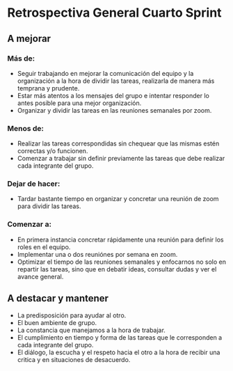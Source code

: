 # Retrospectiva General Cuarto Sprint 

## A mejorar
### Más de:
- Seguir trabajando en mejorar la comunicación del equipo y la organización a la hora de dividir las tareas, realizarla de manera más temprana y prudente.
- Estar más atentos a los mensajes del grupo e intentar responder lo antes posible para una mejor organización. 
- Organizar y dividir las tareas en las reuniones semanales por zoom. 
### Menos de:
- Realizar las tareas correspondidas sin chequear que las mismas estén correctas y/o funcionen.
- Comenzar a trabajar sin definir previamente las tareas que debe realizar cada integrante del grupo.   
### Dejar de hacer:
- Tardar bastante tiempo en organizar y concretar una reunión de zoom para dividir las tareas. 
### Comenzar a:
- En primera instancia concretar rápidamente una reunión para definir los roles en el equipo.
- Implementar una o dos reuniónes por semana en zoom. 
- Optimizar el tiempo de las reuniones semanales y enfocarnos no solo en repartir las tareas, sino que en debatir ideas, consultar dudas y ver el avance general. 

## A destacar y mantener
- La predisposición para ayudar al otro.
- El buen ambiente de grupo.
- La constancia que manejamos a la hora de trabajar.
- El cumplimiento en tiempo y forma de las tareas que le corresponden a cada integrante del grupo. 
- El diálogo, la escucha y el respeto hacia el otro a la hora de recibir una critica y en situaciones de desacuerdo.
